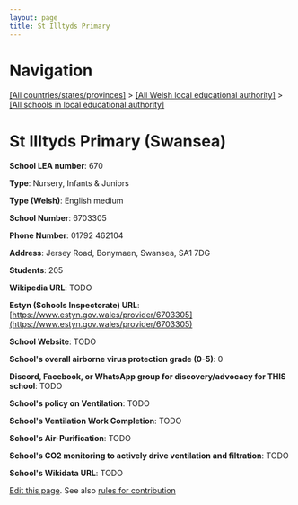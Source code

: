```yaml
---
layout: page
title: St Illtyds Primary
---
```

# Navigation

[[All countries/states/provinces]](../../..) > [[All Welsh local educational authority]](../..) > [[All schools in local educational authority]](..)

# St Illtyds Primary (Swansea)

**School LEA number**: 670

**Type**: Nursery, Infants & Juniors

**Type (Welsh)**: English medium

**School Number**: 6703305

**Phone Number**: 01792 462104

**Address**: Jersey Road, Bonymaen, Swansea, SA1 7DG

**Students**: 205

**Wikipedia URL**: TODO

**Estyn (Schools Inspectorate) URL**: [https://www.estyn.gov.wales/provider/6703305](https://www.estyn.gov.wales/provider/6703305)

**School Website**: TODO

**School's overall airborne virus protection grade (0-5)**: 0

**Discord, Facebook, or WhatsApp group for discovery/advocacy for THIS school**: TODO

**School's policy on Ventilation**: TODO

**School's Ventilation Work Completion**: TODO

**School's Air-Purification**: TODO

**School's CO2 monitoring to actively drive ventilation and filtration**: TODO

**School's Wikidata URL**: TODO




[Edit this page](https://github.com/ventilate-schools/Wales/edit/prif/./Swansea/St_Illtyds_Primary.md). See also [rules for contribution](../../../contribution-rules/)